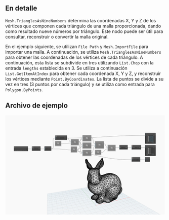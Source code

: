 ## En detalle
`Mesh.TrianglesAsNineNumbers` determina las coordenadas X, Y y Z de los vértices que componen cada triángulo de una malla proporcionada, dando como resultado nueve números por triángulo. Este nodo puede ser útil para consultar, reconstruir o convertir la malla original.

En el ejemplo siguiente, se utilizan `File Path` y `Mesh.ImportFile` para importar una malla. A continuación, se utiliza `Mesh.TrianglesAsNineNumbers` para obtener las coordenadas de los vértices de cada triángulo. A continuación, esta lista se subdivide en tres utilizando `List.Chop` con la entrada `lengths` establecida en 3. Se utiliza a continuación `List.GetItemAtIndex` para obtener cada coordenada X, Y y Z, y reconstruir los vértices mediante `Point.ByCoordinates`. La lista de puntos se divide a su vez en tres (3 puntos por cada triángulo) y se utiliza como entrada para `Polygon.ByPoints`.

## Archivo de ejemplo

![Example](./Autodesk.DesignScript.Geometry.Mesh.TrianglesAsNineNumbers_img.jpg)
